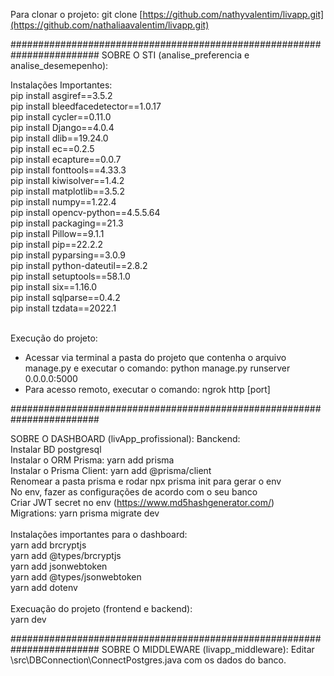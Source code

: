 Para clonar o projeto: git clone [https://github.com/nathyvalentim/livapp.git](https://github.com/nathaliaavalentim/livapp.git)


########################################################################
SOBRE O STI (analise_preferencia e analise_desemepenho):

Instalações Importantes: </br>
pip install asgiref==3.5.2</br>
pip install bleedfacedetector==1.0.17</br>
pip install cycler==0.11.0</br>
pip install Django==4.0.4</br>
pip install dlib==19.24.0</br>
pip install ec==0.2.5</br>
pip install ecapture==0.0.7</br>
pip install fonttools==4.33.3</br>
pip install kiwisolver==1.4.2</br>
pip install matplotlib==3.5.2</br>
pip install numpy==1.22.4</br>
pip install opencv-python==4.5.5.64</br>
pip install packaging==21.3</br>
pip install Pillow==9.1.1</br>
pip install pip==22.2.2</br>
pip install pyparsing==3.0.9</br>
pip install python-dateutil==2.8.2</br>
pip install setuptools==58.1.0</br>
pip install six==1.16.0</br>
pip install sqlparse==0.4.2</br>
pip install tzdata==2022.1</br>
</br>

Execução do projeto:
- Acessar via terminal a pasta do projeto que contenha o arquivo manage.py e executar o comando: python manage.py runserver 0.0.0.0:5000
- Para acesso remoto, executar o comando: ngrok http [port]


########################################################################

SOBRE O DASHBOARD (livApp_profissional):
Banckend:</br>
Instalar BD postgresql</br>
Instalar o ORM Prisma: yarn add prisma</br>
Instalar o Prisma Client: yarn add @prisma/client</br>
Renomear a pasta prisma e rodar npx prisma init para gerar o env</br>
No env, fazer as configurações de acordo com o seu banco</br>
Criar JWT secret no env (https://www.md5hashgenerator.com/)</br>
Migrations: yarn prisma migrate dev</br>
</br>
Instalações importantes para o dashboard:</br>
yarn add brcryptjs</br>
yarn add @types/brcryptjs</br>
yarn add jsonwebtoken   </br>
yarn add @types/jsonwebtoken</br>
yarn add dotenv</br>
</br>
Execuação do projeto (frontend e backend):</br>
yarn dev</br>

########################################################################
SOBRE O MIDDLEWARE (livapp_middleware):
Editar \src\DBConnection\ConnectPostgres.java com os dados do banco.

